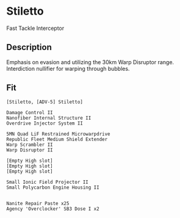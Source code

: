 # Stiletto

Fast Tackle Interceptor


## Description

Emphasis on evasion and utilizing the 30km Warp Disruptor range. Interdiction nullifier for warping through bubbles.

## Fit

```
[Stiletto, [ADV-5] Stiletto]

Damage Control II
Nanofiber Internal Structure II
Overdrive Injector System II

5MN Quad LiF Restrained Microwarpdrive
Republic Fleet Medium Shield Extender
Warp Scrambler II
Warp Disruptor II

[Empty High slot]
[Empty High slot]
[Empty High slot]

Small Ionic Field Projector II
Small Polycarbon Engine Housing II


Nanite Repair Paste x25
Agency 'Overclocker' SB3 Dose I x2
```
